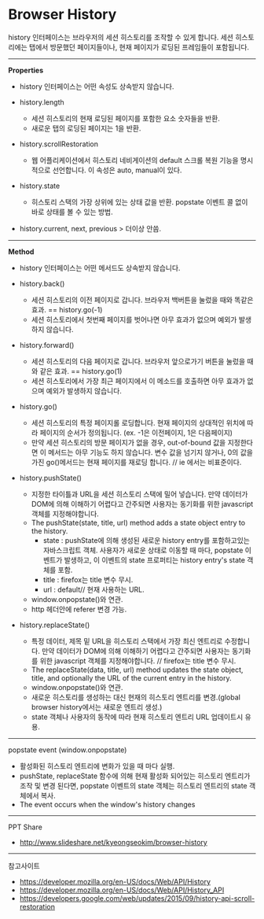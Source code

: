 
Browser History
===
history 인터페이스는 브라우저의 세션 히스토리를 조작할 수 있게 합니다. 세션 히스토리에는 탭에서 방문했던 페이지들이나, 현재 페이지가 로딩된 프레임들이 포함됩니다.

---
__Properties__

- history 인터페이스는 어떤 속성도 상속받지 않습니다.

- history.length
	- 세션 히스토리의 현재 로딩된 페이지를 포함한 요소 숫자들을 반환.
	- 새로운 탭의 로딩된 페이지는 1을 반환.

- history.scrollRestoration
	- 웹 어플리케이션에서 히스토리 네비게이션의 default 스크롤 복원 기능을 명시적으로 선언합니다. 이 속성은 auto, manual이 있다.

- history.state
	- 히스토리 스택의 가장 상위에 있는 상태 값을 반환. popstate 이벤트 콜 없이 바로 상태를 볼 수 있는 방법.


- history.current, next, previous > 더이상 안씀.

---
__Method__

- history 인터페이스는 어떤 메서드도 상속받지 않습니다.

- history.back()
	- 세션 히스토리의 이전 페이지로 갑니다. 브라우저 백버튼을 눌렀을 때와 똑같은 효과. == history.go(-1)
	- 세션 히스토리에서 첫번째 페이지를 벗어나면 아무 효과가 없으며 예외가 발생하지 않습니다.

- history.forward()
	- 세션 히스토리의 다음 페이지로 갑니다. 브라우저 앞으로가기 버튼을 눌렀을 때와 같은 효과. == history.go(1)
	- 세션 히스토리에서 가장 최근 페이지에서 이 메소드를 호출하면 아무 효과가 없으며 예외가 발생하지 않습니다.

- history.go()
	- 세션 히스토리의 특정 페이지롤 로딩합니다. 현재 페이지의 상대적인 위치에 따라 페이지의 순서가 정의됩니다. (ex. -1은 이전페이지, 1은 다음페이지) 
  - 만약 세션 히스토리의 방문 페이지가 없을 경우, out-of-bound 값을 지정한다면 이 메서드는 아무 기능도 하지 않습니다. 변수 값을 넘기지 않거나, 0의 값을 가진 go()메서드는 현재 페이지를 재로딩 합니다. // ie 에서는 비표준이다.

- history.pushState()
	- 지정한 타이틀과 URL을 세션 히스토리 스택에 밀어 넣습니다. 만약 데이터가 DOM에 의해 이해하기 어렵다고 간주되면 사용자는 동기화를 위한 javascript 객체를 지정해야합니다.
	- The pushState(state, title, url) method adds a state object entry to the history.
		- state : pushState에 의해 생성된 새로운 history entry를 포함하고있는 자바스크립트 객체. 사용자가 새로운 상태로 이동할 때 마다, popstate 이벤트가 발생하고, 이 이벤트의 state 프로퍼티는 history entry's state 객체를 포함.
		- title : firefox는 title 변수 무시.
		- url : default// 현재 사용하는 URL. 
	- window.onpopstate()와 연관.
	- http 헤더안에 referer 변경 가능.

- history.replaceState()
	- 특정 데이터, 제목 밑 URL을 히스토리 스택에서 가장 최신 엔트리로 수정합니다. 만약 데이터가 DOM에 의해 이해하기 어렵다고 간주되면 사용자는 동기화를 위한 javascript 객체를 지정해야합니다. // firefox는 title 변수 무시.
	- The replaceState(data, title, url) method updates the state object, title, and optionally the URL of the current entry in the history.
	- window.onpopstate()와 연관.
	- 새로운 히스토리를 생성하는 대신 현재의 히스토리 엔트리를 변경.(global browser history에서는 새로운 엔트리 생성.)
	- state 객체나 사용자의 동작에 따라 현재 히스토리 엔트리 URL 업데이트시 유용.

---
popstate event (window.onpopstate)
- 활성화된 히스토리 엔트리에 변화가 있을 때 마다 실행. 
- pushState, replaceState 함수에 의해 현재 활성화 되어있는 히스토리 엔트리가 조작 및 변경 된다면, popstate 이벤트의 state 객체는 히스토리 엔트리의 state 객체에서 복사.
- The event occurs when the window's history changes

---
PPT Share
- http://www.slideshare.net/kyeongseokim/browser-history

---
참고사이트
- https://developer.mozilla.org/en-US/docs/Web/API/History 
- https://developer.mozilla.org/en-US/docs/Web/API/History_API 
- https://developers.google.com/web/updates/2015/09/history-api-scroll-restoration
